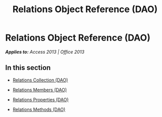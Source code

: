 ﻿---
title: Relations Object Reference (DAO)
TOCTitle: Relations Object
ms:assetid: 6e803ead-5641-4611-af9a-22c211c238db
ms:mtpsurl: https://msdn.microsoft.com/en-us/library/Dn160922(v=office.15)
ms:contentKeyID: 52072886
ms.date: 09/18/2015
mtps_version: v=office.15
---

# Relations Object Reference (DAO)


_**Applies to:** Access 2013 | Office 2013_

## In this section

  - [Relations Collection (DAO)](relations-collection-dao.md)

  - [Relations Members (DAO)](relations-members-dao.md)

  - [Relations Properties (DAO)](relations-properties-dao.md)

  - [Relations Methods (DAO)](relations-methods-dao.md)


